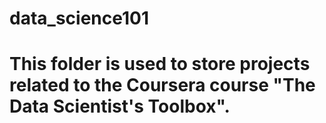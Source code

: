 # data_science101
# This folder is used to store projects related to the Coursera course "The Data Scientist's Toolbox".
